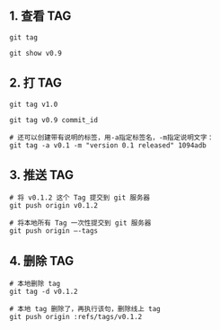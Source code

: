 ## 1. 查看 TAG

```
git tag

git show v0.9
```

## 2. 打 TAG
```
git tag v1.0

git tag v0.9 commit_id

# 还可以创建带有说明的标签，用-a指定标签名，-m指定说明文字：
git tag -a v0.1 -m "version 0.1 released" 1094adb
```

## 3. 推送 TAG

```
# 将 v0.1.2 这个 Tag 提交到 git 服务器
git push origin v0.1.2

# 将本地所有 Tag 一次性提交到 git 服务器
git push origin –-tags
```

## 4. 删除 TAG

```
# 本地删除 tag
git tag -d v0.1.2

# 本地 tag 删除了，再执行该句，删除线上 tag
git push origin :refs/tags/v0.1.2 
```
